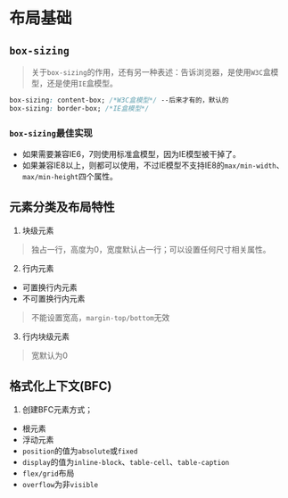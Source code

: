 # 布局基础
## `box-sizing`
> 关于`box-sizing`的作用，还有另一种表述：告诉浏览器，是使用`W3C`盒模型，还是使用`IE`盒模型。
```css
box-sizing: content-box; /*W3C盒模型*/ --后来才有的，默认的
box-sizing: border-box; /*IE盒模型*/
```
### `box-sizing`最佳实现
- 如果需要兼容IE6，7则使用标准盒模型，因为IE模型被干掉了。
- 如果兼容IE8以上，则都可以使用，不过IE模型不支持IE8的`max/min-width`、`max/min-height`四个属性。

## 元素分类及布局特性
1. 块级元素
> 独占一行，高度为0，宽度默认占一行；可以设置任何尺寸相关属性。

2. 行内元素
- 可置换行内元素
- 不可置换行内元素
> 不能设置宽高，`margin-top/bottom`无效

3. 行内块级元素
> 宽默认为0

## 格式化上下文(BFC)
1. 创建BFC元素方式；
- 根元素
- 浮动元素
- `position`的值为`absolute`或`fixed`
- `display`的值为`inline-block`、`table-cell`、`table-caption`
- `flex/grid`布局
- `overflow`为非`visible`